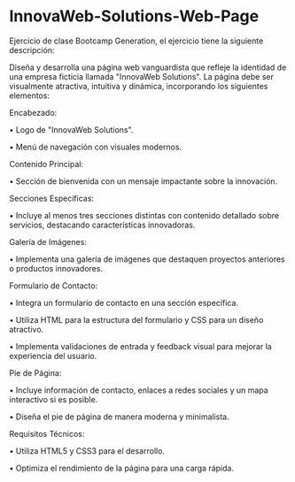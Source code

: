 # InnovaWeb-Solutions-Web-Page
Ejercicio de clase Bootcamp Generation, el ejercicio tiene la siguiente descripción:

Diseña y desarrolla una página web vanguardista que refleje la identidad de una empresa ficticia llamada "InnovaWeb Solutions". La página debe ser visualmente atractiva, intuitiva y dinámica, incorporando los siguientes elementos:

Encabezado:

•    Logo de "InnovaWeb Solutions".

•    Menú de navegación con visuales modernos.

Contenido Principal:

•    Sección de bienvenida con un mensaje impactante sobre la innovación.

Secciones Específicas:

•    Incluye al menos tres secciones distintas con contenido detallado sobre servicios, destacando características innovadoras.

Galería de Imágenes:

•    Implementa una galería de imágenes que destaquen proyectos anteriores o productos innovadores.

Formulario de Contacto:

•    Integra un formulario de contacto en una sección específica.

•    Utiliza HTML para la estructura del formulario y CSS para un diseño atractivo.

•    Implementa validaciones de entrada y feedback visual para mejorar la experiencia del usuario.

Pie de Página:

•    Incluye información de contacto, enlaces a redes sociales y un mapa interactivo si es posible.

•    Diseña el pie de página de manera moderna y minimalista.

Requisitos Técnicos:

•    Utiliza HTML5 y CSS3 para el desarrollo.

•    Optimiza el rendimiento de la página para una carga rápida. 
